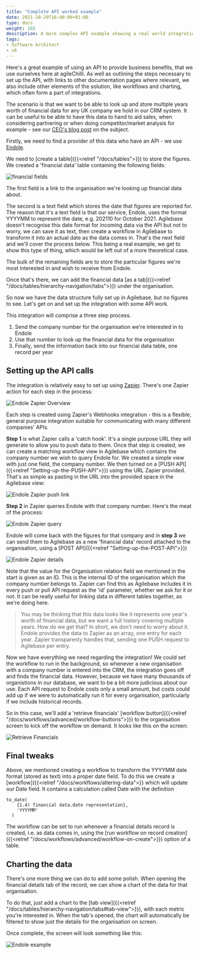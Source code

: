 ```yaml
---
title: "Complete API worked example"
date: 2021-10-29T16:40:00+01:00
type: docs
weight: 165
description: A more complex API example showing a real world integration consisting of multiple steps
tags:
- Software Architect
- v6
---
```


Here's a great example of using an API to provide business benefits, that we use ourselves here at agileChilli. As well as outlining the steps necessary to set up the API, with links to other documentation pages where relevant, we also include other elements of the solution, like workflows and charting, which often form a part of integrations.

The scenario is that we want to be able to look up and store multiple years worth of financial data for any UK company we hold in our CRM system. It can be useful to be able to have this data to hand to aid sales, when considering partnering or when doing competitor/market analysis for example - see our [CEO's blog post](https://blog.agilebase.co.uk/2021/11/01/the-value-of-integrating-with-endole/) on the subject.

Firstly, we need to find a provider of this data who have an API - we use [Endole](https://www.endole.co.uk/).

We need to [create a table]({{<relref "/docs/tables">}}) to store the figures. We created a 'financial data' table containing the following fields:

![financial fields](/financial-fields.png)

The first field is a link to the organisation we're looking up financial data about.

The second is a text field which stores the date that figures are reported for. The reason that it's a text field is that our service, Endole, uses the format YYYYMM to represent the date, e.g. 202110 for October 2021. Agilebase doesn't recognise this date format for incoming data via the API but not to worry, we can save it as text, then create a workflow in Agilebase to transform it into an actual date as the data comes in. That's the next field and we'll cover the process below. This being a real example, we get to show this type of thing, which would be left out of a more theoretical case.

The bulk of the remaining fields are to store the particular figures we're most interested in and wish to receive from Endole.

Once that's there, we can add the financial data [as a tab]({{<relref "/docs/tables/hierarchy-navigation/tabs">}}) under the organisation.

So now we have the data structure fully set up in Agilebase, but no figures to see. Let's get on and set up the integration with some API work.

This integration will comprise a three step process.
1. Send the company number for the organisation we're interested in to Endole
2. Use that number to look up the financial data for the organisation
3. Finally, send the information back into our financial data table, one record per year

## Setting up the API calls

The integration is relatively easy to set up using [Zapier](https://zapier.com). There's one Zapier action for each step in the process:

![Endole Zapier Overview](/endole-zapier-overview.png)

Each step is created using Zapier's Webhooks integration - this is a flexible, general purpose integration suitable for communicating with many different companies' APIs.

**Step 1** is what Zapier calls a 'catch hook'. It's a single purpose URL they will generate to allow you to push data to them. Once that step is created, we can create a matching workflow view in Agilebase which contains the company number we wish to query Endole for. We created a simple view with just one field, the company number. We then turned on a [PUSH API]({{<relref "Setting-up-the-PUSH-API">}}) using the URL Zapier provided. That's as simple as pasting in the URL into the provided space in the Agilebase view:

![Endole Zapier push link](/endole-push-url.png)

**Step 2** in Zapier queries Endole with that company number. Here's the meat of the process:

![Endole Zapier query](/endole-zapier-query.png)

Endole will come back with the figures for that company and in **step 3** we can send them to Agilebase as a new 'financial data' record attached to the organisation, using a [POST API]({{<relref "Setting-up-the-POST-API">}})

![Endole Zapier details](/endole-zapier-details.png)

Note that the value for the Organisation relation field we mentioned in the start is given as an ID. This is the internal ID of the organisation which the company number belongs to. Zapier can find this as Agilebase includes it in every push or pull API request as the 'id' parameter, whether we ask for it or not. It can be really useful for linking data in different tables together, as we're doing here.

> You may be thinking that this data looks like it represents one year's worth of financial data, but we want a full history covering multiple years. How do we get that?
> In short, we don't need to worry about it. Endole provides the data to Zapier as an array, one entry for each year. Zapier transparenty handles that, sending one PUSH request to Agilebase per entry.

Now we have everything we need regarding the integration! We could set the workflow to run in the background, so whenever a new organisation with a company number is entered into the CRM, the integration goes off and finds the financial data. However, because we have many thousands of organistions in our database, we want to be a bit more judicious about our use. Each API request to Endole costs only a small amount, but costs could add up if we were to automatically run it for every organisation, particularly if we include historical records.

So in this case, we'll add a 'retrieve financials' [workflow button]({{<relref "/docs/workflows/advanced/workflow-buttons">}}) to the organisation screen to kick off the workflow on demand. It looks like this on the screen:

![Retrieve Financials](/retrieve-financials.png)

## Final tweaks

Above, we mentioned creating a workflow to transform the YYYYMM date format (stored as text) into a proper date field. To do this we create a [workflow]({{<relref "/docs/workflows/altering-data">}} which will update our Date field. It contains a calculation called Date with the definition

```
to_date(
    {1.4) financial data.date representation},
    'YYYYMM'
  )
```

The workflow can be set to run whenever a financial details record is created, i.e. as data comes in, using the [run workflow on record creation]({{<relref "/docs/workflows/advanced/workflow-on-create">}}) option of a table.

## Charting the data

There's one more thing we can do to add some polish. When opening the financial details tab of the record, we can show a chart of the data for that organisation.

To do that, just add a chart to the [tab view]({{<relref "/docs/tables/hierarchy-navigation/tabs#tab-view">}}), with each metric you're interested in. When the tab's opened, the chart will automatically be filtered to show just the details for the organisation on screen.

Once complete, the screen will look something like this:

![Endole example](/endole-example.png)

